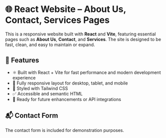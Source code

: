 # 🌐 React Website – About Us, Contact, Services Pages

This is a responsive website built with **React** and **Vite**, featuring essential pages such as **About Us**, **Contact**, and **Services**. The site is designed to be fast, clean, and easy to maintain or expand.

## 🚀 Features

- ⚛️ Built with React + Vite for fast performance and modern development experience  
- 📱 Fully responsive layout for desktop, tablet, and mobile  
- 🎨 Styled with Tailwind CSS  
- ✅ Accessible and semantic HTML  
- 🧪 Ready for future enhancements or API integrations  

## 📬 Contact Form

The contact form is included for demonstration purposes.
